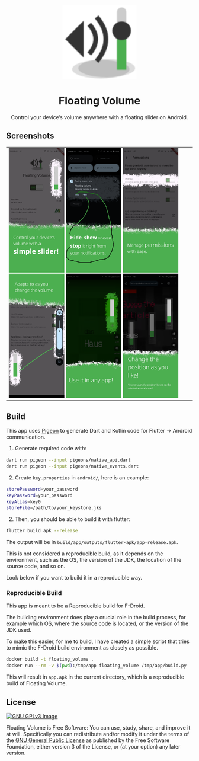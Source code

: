 <p align="center">
    <img src="logo.svg" width="200px" />
</p>
<h1 align="center">Floating Volume</h1>
<p align="center">
    Control your device’s volume anywhere with a floating slider on Android.
</p>


## Screenshots

<table>
    <tr>
        <td>
            <img src="screenshots/output/01.png" width="150px" />
            <img src="screenshots/output/02.png" width="150px" />
            <img src="screenshots/output/03.png" width="150px" />
            <img src="screenshots/output/04.png" width="150px" />
            <img src="screenshots/output/05.png" width="150px" />
            <img src="screenshots/output/06.png" width="150px" />
        </td>
    </tr>
</table>


## Build

This app uses [Pigeon](https://pub.dev/packages/pigeon) to generate Dart and Kotlin code for Flutter → Android communication.

1. Generate required code with:

```bash
dart run pigeon --input pigeons/native_api.dart
dart run pigeon --input pigeons/native_events.dart
```


2. Create `key.properties` in `android/`, here is an example:

```bash
storePassword=your_password
keyPassword=your_password
keyAlias=key0
storeFile=/path/to/your_keystore.jks
```


2. Then, you should be able to build it with flutter:

```bash
flutter build apk --release
```

The output will be in `build/app/outputs/flutter-apk/app-release.apk`.

This is not considered a reproducible build, as it depends on the environment, such as the OS, the version of the JDK, the location of the source code, and so on.

Look below if you want to build it in a reproducible way.


### Reproducible Build

This app is meant to be a Reproducible build for F-Droid.

The building environment does play a crucial role in the build process, for example which OS, where the source code is located, or the version of the JDK used.

To make this easier, for me to build, I have created a simple script that tries to mimic the F-Droid build environment as closely as possible.

```bash
docker build -t floating_volume .
docker run --rm -v $(pwd):/tmp/app floating_volume /tmp/app/build.py
```

This will result in `app.apk` in the current directory, which is a reproducible build of Floating Volume.



## License
[![GNU GPLv3 Image](https://www.gnu.org/graphics/gplv3-127x51.png)](https://www.gnu.org/licenses/gpl-3.0.en.html)  

Floating Volume is Free Software: You can use, study, share, and improve it at will. Specifically you can redistribute and/or modify it under the terms of the [GNU General Public License](https://www.gnu.org/licenses/gpl.html) as published by the Free Software Foundation, either version 3 of the License, or (at your option) any later version.

